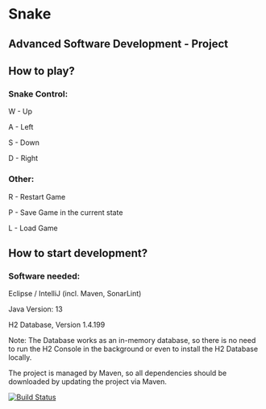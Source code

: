 # Snake

## Advanced Software Development - Project

## How to play?

### Snake Control:
W - Up

A - Left

S - Down

D - Right

### Other:
R - Restart Game

P - Save Game in the current state

L - Load Game

## How to start development?

### Software needed:
Eclipse / IntelliJ (incl. Maven, SonarLint)

Java Version: 13

H2 Database, Version 1.4.199

Note: The Database works as an in-memory database, so there is no need to run the H2 Console in the background or even to install the H2 Database locally.

The project is managed by Maven, so all dependencies should be downloaded by updating the project via Maven.

[![Build Status](https://travisci.org/renegoldschmid/snek)](https://travis-ci.org/renegoldschmid/snek)
